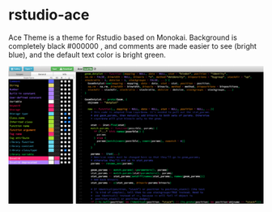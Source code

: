 # rstudio-ace

Ace Theme is a theme for Rstudio based on Monokai. Background is completely black #000000 , and comments are made easier to see (bright blue), and the default text color is bright green. 

![How Ace theme looks](ace2.png)
